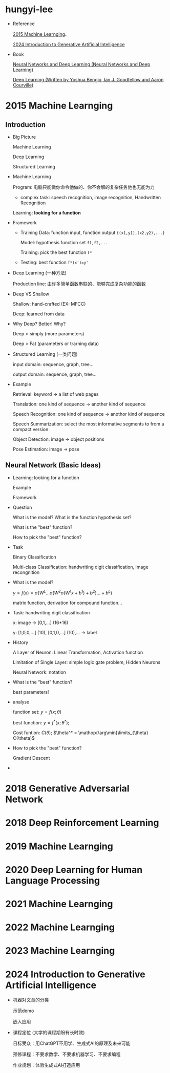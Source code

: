 # hungyi-lee

- Reference

  [2015 Machine Learnging](http://speech.ee.ntu.edu.tw/~tlkagk/courses_MLSD15_2.html)、

  [2024 Introduction to Generative Artificial Intelligence](https://speech.ee.ntu.edu.tw/~hylee/genai/2024-spring.php)

- Book

  [Neural Networks and Deep Learning (Neural Networks and Deep Learning)](http://neuralnetworksanddeeplearning.com/)

  [Deep Learning (Written by Yoshua Bengio, Ian J. Goodfellow and Aaron Courville)](http://www.iro.umontreal.ca/~bengioy/dlbook/)





# 2015 Machine Learnging

## Introduction

- Big Picture

  Machine Learning 

  Deep Learning 

  Structured Learning 

  



- Machine Learning 

  Program: 电脑只能做你命令他做的、你不会解的复杂任务他也无能为力

  - complex task: speech recognition, image recognition, Handwritten Recognition 

  Learning: **looking for a function**

- Framework

  - Training Data: function input, function output `{(x1,y1),(x2,y2),...}`

    Model: hypothesis function set `f1,f2,...`

    Training: pick the best function `f*`

  - Testing: best function `f*(x')=y'`

  



- Deep Learning (一种方法)

  Production line: 由许多简单函数串联的、能够完成复杂功能的函数

- Deep VS Shallow

  Shallow: hand-crafted (EX: MFCC)

  Deep: learned from data 

- Why Deep? Better! Why?

  Deep > simply (more parameters)

  Deep > Fat (parameters or trarning data)

  



- Structured Learning (一类问题)

  input domain: sequence, graph, tree...

  output domain: sequence, graph, tree...

- Example

  Retrieval: keyword -> a list of  web pages

  Translation: one kind of sequence -> another kind of sequence 

  Speech Recognition: one kind of sequence -> anothor kind of sequence 

  Speech Summarization: select the most informative segments to from a compact version 

  Object Detection: image -> object positions

  Pose Estimation: image -> pose

  



## Neural Network (Basic Ideas)

- Learning: looking for a function

  Example

  Framework

- Question

  What is the model? What is the function hypothesis set? 

  What is the "best" function? 

  How to pick the "best" function?

- Task

  Binary Classification

  Multi-class Classification: handwriting digit classification, image recongnition

  



- What is the model?

  $y = f(x) = \sigma(W^L...\sigma(W^2\sigma(W^1x + b^1) + b^2)...+b^L)$

  matrix function, derivation for compound function...

- Task: handwriting digit classification

  x: image -> [0,1,...] (16*16)

  y: [1,0,0,...] (10), [0,1,0,...] (10),... -> label 

- History

  A Layer of Neuron: Linear Transformation, Activation function 

  Limitation of Single Layer: simple logic gate problem, Hidden Neurons

  Neural Network: notation

  



- What is the "best" function? 

  best parameters!

- analyse

  function set: $y = f(x; \theta)$

  best function: $y = f^*(x; \theta^*)$; 

  Cost funtion: $C(\theta)$; $\theta^* = \mathop{\arg\min}\limits_{\theta} C(\theta)$

  



- How to pick the "best" function?

  Gradient Descent  

- 









# 2018 Generative Adversarial Network











# 2018 Deep Reinforcement Learning 













# 2019 Machine Learnging











# 2020 Deep Learning for Human Language Processing











# 2021 Machine Learnging









# 2022 Machine Learnging









# 2023 Machine Learnging











# 2024 Introduction to Generative Artificial Intelligence

- 机器对文章的分类

  示范demo

  嵌入应用

- 课程定位 (大学的课程期盼有长时效)

  日标受众：用ChatGPT不用学、生成式AI的原理及未来可能

  预修课程：不要求数学、不要求机器学习、不要求编程

  作业规划：体验生成式AI打造应用

  












